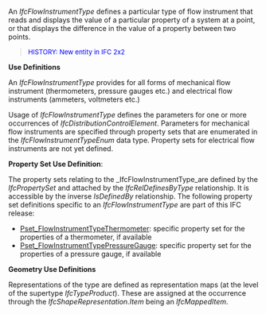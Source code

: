﻿An _IfcFlowInstrumentType_ defines a particular type of flow instrument that reads and displays the value of a particular property of a system at a point, or that displays the difference in the value of a property between two points.

> <font color="#0000ff" size="-1">HISTORY:
New entity in IFC 2x2</font>
> 


****Use Definitions****

An _IfcFlowInstrumentType_ provides for all forms of mechanical flow instrument (thermometers, pressure gauges etc.) and electrical flow instruments (ammeters, voltmeters etc.)

Usage of _IfcFlowInstrumentType_ defines the parameters for one or more occurrences of _IfcDistributionControlElement_. Parameters for mechanical flow instruments are specified through property sets that are enumerated in the _IfcFlowInstrumentTypeEnum_ data type. Property sets for electrical flow instruments are not yet defined.

****Property Set Use Definition****:

The property sets relating to the _IfcFlowInstrumentType_are defined by the _IfcPropertySet_ and attached by the _IfcRelDefinesByType_ relationship. It is accessible by the inverse _IsDefinedBy_ relationship. The following property set definitions specific to an _IfcFlowInstrumentType_ are part of this IFC release:

* [Pset_FlowInstrumentTypeThermometer](../../psd/IfcBuildingControlsDomain/Pset_FlowInstrumentTypeThermometer.xml): specific property set for the properties of a thermometer, if available 
* [Pset_FlowInstrumentTypePressureGauge](../../psd/IfcBuildingControlsDomain/Pset_FlowInstrumentTypePressureGauge.xml): specific property set for the properties of a pressure gauge, if available 

****Geometry Use Definitions****

Representations of the type are defined as representation maps (at the level of the supertype _IfcTypeProduct_). These are assigned at the occurrence through the _IfcShapeRepresentation.Item_ being an _IfcMappedItem_.

